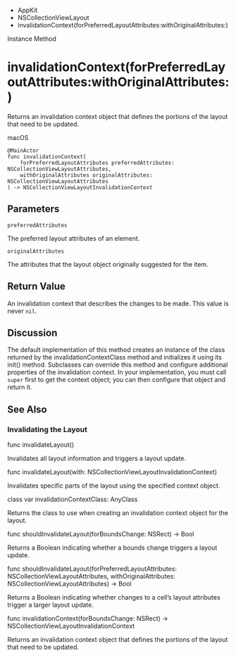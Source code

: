 

- AppKit
- NSCollectionViewLayout
-  invalidationContext(forPreferredLayoutAttributes:withOriginalAttributes:) 

Instance Method

# invalidationContext(forPreferredLayoutAttributes:withOriginalAttributes:)

Returns an invalidation context object that defines the portions of the layout that need to be updated.

macOS

``` source
@MainActor
func invalidationContext(
    forPreferredLayoutAttributes preferredAttributes: NSCollectionViewLayoutAttributes,
    withOriginalAttributes originalAttributes: NSCollectionViewLayoutAttributes
) -> NSCollectionViewLayoutInvalidationContext
```

## Parameters 

`preferredAttributes`  

The preferred layout attributes of an element.

`originalAttributes`  

The attributes that the layout object originally suggested for the item.

## Return Value

An invalidation context that describes the changes to be made. This value is never `nil`.

## Discussion

The default implementation of this method creates an instance of the class returned by the invalidationContextClass method and initializes it using its init() method. Subclasses can override this method and configure additional properties of the invalidation context. In your implementation, you must call `super` first to get the context object; you can then configure that object and return it.

## See Also

### Invalidating the Layout

func invalidateLayout()

Invalidates all layout information and triggers a layout update.

func invalidateLayout(with: NSCollectionViewLayoutInvalidationContext)

Invalidates specific parts of the layout using the specified context object.

class var invalidationContextClass: AnyClass

Returns the class to use when creating an invalidation context object for the layout.

func shouldInvalidateLayout(forBoundsChange: NSRect) -> Bool

Returns a Boolean indicating whether a bounds change triggers a layout update.

func shouldInvalidateLayout(forPreferredLayoutAttributes: NSCollectionViewLayoutAttributes, withOriginalAttributes: NSCollectionViewLayoutAttributes) -> Bool

Returns a Boolean indicating whether changes to a cell’s layout attributes trigger a larger layout update.

func invalidationContext(forBoundsChange: NSRect) -> NSCollectionViewLayoutInvalidationContext

Returns an invalidation context object that defines the portions of the layout that need to be updated.

